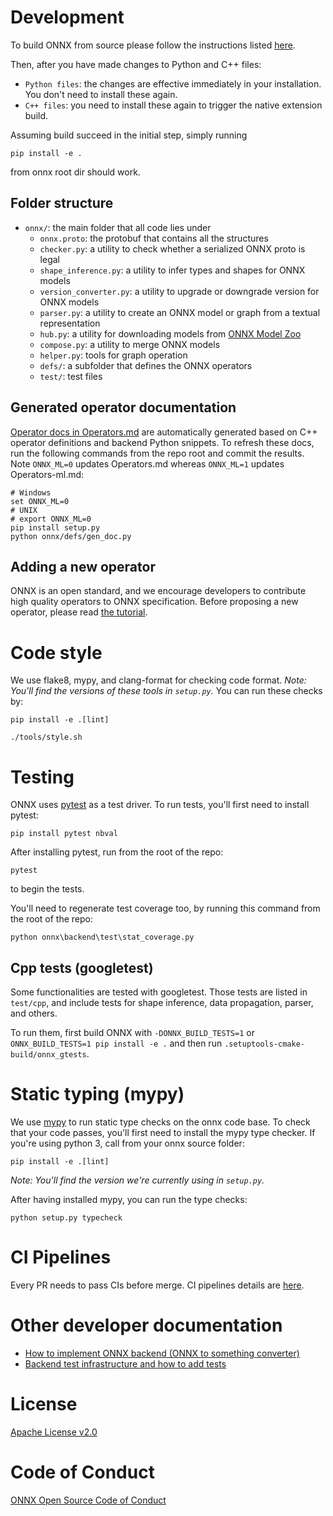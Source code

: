 <!--- SPDX-License-Identifier: Apache-2.0 -->

# Development

To build ONNX from source please follow the instructions listed [here](https://github.com/onnx/onnx#build-onnx-from-source).

Then, after you have made changes to Python and C++ files:

- `Python files`: the changes are effective immediately in your installation. You don't need to install these again.
- `C++ files`: you need to install these again to trigger the native extension build.

Assuming build succeed in the initial step, simply running
```
pip install -e .
```
from onnx root dir should work.

## Folder structure

- `onnx/`: the main folder that all code lies under
  - `onnx.proto`: the protobuf that contains all the structures
  - `checker.py`: a utility to check whether a serialized ONNX proto is legal
  - `shape_inference.py`: a utility to infer types and shapes for ONNX models
  - `version_converter.py`: a utility to upgrade or downgrade version for ONNX models
  - `parser.py`: a utility to create an ONNX model or graph from a textual representation
  - `hub.py`: a utility for downloading models from [ONNX Model Zoo](https://github.com/onnx/models)
  - `compose.py`: a utility to merge ONNX models
  - `helper.py`: tools for graph operation
  - `defs/`: a subfolder that defines the ONNX operators
  - `test/`: test files

## Generated operator documentation

[Operator docs in Operators.md](Operators.md) are automatically generated based on C++ operator definitions and backend Python snippets. To refresh these docs, run the following commands from the repo root and commit the results. Note `ONNX_ML=0` updates Operators.md whereas `ONNX_ML=1` updates Operators-ml.md:

```
# Windows
set ONNX_ML=0
# UNIX
# export ONNX_ML=0
pip install setup.py
python onnx/defs/gen_doc.py
```

## Adding a new operator

ONNX is an open standard, and we encourage developers to contribute high
quality operators to ONNX specification.
Before proposing a new operator, please read [the tutorial](AddNewOp.md).

# Code style

We use flake8, mypy, and clang-format for checking code format.
*Note: You'll find the versions of these tools in `setup.py`.*
You can run these checks by:

```
pip install -e .[lint]

./tools/style.sh
```

# Testing

ONNX uses [pytest](https://docs.pytest.org) as a test driver. To run tests, you'll first need to install pytest:

```
pip install pytest nbval
```

After installing pytest, run from the root of the repo:

```
pytest
```

to begin the tests.

You'll need to regenerate test coverage too, by running this command from the root of the repo:

```
python onnx\backend\test\stat_coverage.py
```

## Cpp tests (googletest)

Some functionalities are tested with googletest. Those tests are listed in `test/cpp`, and include tests for shape inference, data propagation, parser, and others.

To run them, first build ONNX with `-DONNX_BUILD_TESTS=1` or `ONNX_BUILD_TESTS=1 pip install -e .` and then run `.setuptools-cmake-build/onnx_gtests`.

# Static typing (mypy)

We use [mypy](http://mypy-lang.org/) to run static type checks on the onnx code base. To check that your code passes, you'll first need to install the mypy type checker. If you're using python 3, call from your onnx source folder:

```
pip install -e .[lint]
```

*Note: You'll find the version we're currently using in `setup.py`.*

After having installed mypy, you can run the type checks:

```
python setup.py typecheck
```
# CI Pipelines

Every PR needs to pass CIs before merge. CI pipelines details are [here](CIPipelines.md).

# Other developer documentation

* [How to implement ONNX backend (ONNX to something converter)](ImplementingAnOnnxBackend.md)
* [Backend test infrastructure and how to add tests](OnnxBackendTest.md)

# License

[Apache License v2.0](/LICENSE)

# Code of Conduct

[ONNX Open Source Code of Conduct](http://onnx.ai/codeofconduct.html)
